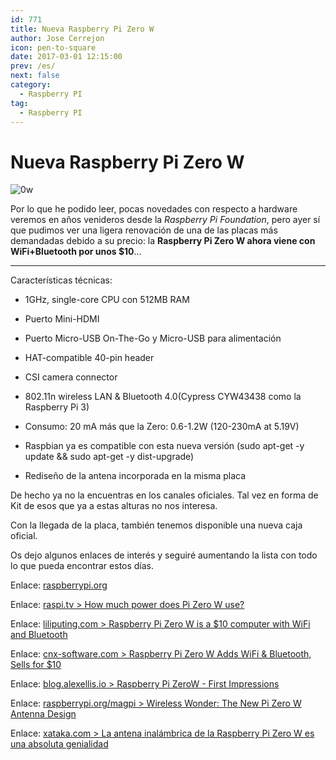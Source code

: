 ```yaml
---
id: 771
title: Nueva Raspberry Pi Zero W
author: Jose Cerrejon
icon: pen-to-square
date: 2017-03-01 12:15:00
prev: /es/
next: false
category:
  - Raspberry PI
tag:
  - Raspberry PI
---
```


# Nueva Raspberry Pi Zero W

![0w](/images/2017/03/0w.png)

Por lo que he podido leer, pocas novedades con respecto a hardware veremos en años venideros desde la *Raspberry Pi Foundation*, pero ayer sí que pudimos ver una ligera renovación de una de las placas más demandadas debido a su precio: la **Raspberry Pi Zero W ahora viene con WiFi+Bluetooth por unos $10**...

- - -

Características técnicas:

* 1GHz, single-core CPU con 512MB RAM

* Puerto Mini-HDMI

* Puerto Micro-USB On-The-Go y Micro-USB para alimentación

* HAT-compatible 40-pin header

* CSI camera connector

* 802.11n wireless LAN & Bluetooth 4.0(Cypress CYW43438 como la Raspberry Pi 3)

* Consumo: 20 mA más que la Zero: 0.6-1.2W (120-230mA at 5.19V)

* Raspbian ya es compatible con esta nueva versión (sudo apt-get -y update && sudo apt-get -y dist-upgrade)

* Rediseño de la antena incorporada en la misma placa

De hecho ya no la encuentras en los canales oficiales. Tal vez en forma de Kit de esos que ya a estas alturas no nos interesa.

Con la llegada de la placa, también tenemos disponible una nueva caja oficial.

Os dejo algunos enlaces de interés y seguiré aumentando la lista con todo lo que pueda encontrar estos días.

Enlace: [raspberrypi.org](https://www.raspberrypi.org/blog/raspberry-pi-zero-w-joins-family/)

Enlace: [raspi.tv > How much power does Pi Zero W use?](http://raspi.tv/2017/how-much-power-does-pi-zero-w-use)

Enlace: [liliputing.com > Raspberry Pi Zero W is a $10 computer with WiFi and Bluetooth](https://liliputing.com/2017/02/raspberry-pi-zero-w-10-computer-wifi-bluetooth.html)

Enlace: [cnx-software.com > Raspberry Pi Zero W Adds WiFi & Bluetooth, Sells for $10](http://www.cnx-software.com/2017/02/28/raspberry-pi-zero-w-adds-wifi-bluetooth-sells-for-10)

Enlace: [blog.alexellis.io > Raspberry Pi ZeroW - First Impressions](http://blog.alexellis.io/pizerow-first-impressions/)

Enlace: [raspberrypi.org/magpi > Wireless Wonder: The New Pi Zero W Antenna Design](https://www.raspberrypi.org/magpi/pi-zero-w-wireless-antenna-design/)

Enlace: [xataka.com > La antena inalámbrica de la Raspberry Pi Zero W es una absoluta genialidad](https://www.xataka.com/ordenadores/la-antena-inalambrica-de-la-raspberry-pi-zero-w-es-una-absoluta-genialidad)